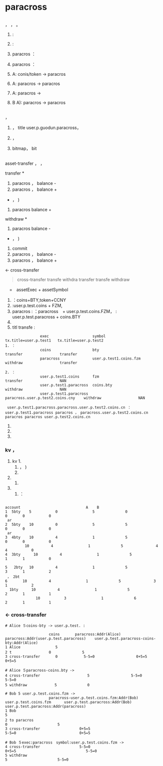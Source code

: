 # paracross   

## 

 ， ， 。

 
 1. : 
 1.  :  
 1. paracros ： 
 1. paracros ： 

 
 1. A: conis/token -> paracros 
 1. A: paracros  -> paracros 
 1. A: paracros  -> 
 1. B A): paracros  -> paracros 

## 

 ， 
 1. ，  title  user.p.guodun.paracross， 

 
 1. ， 
 1. bitmap，   bit 

## 

asset-transfer ， ， 


  transfer
 * 
   1. paracros ， balance -
   1. paracros ， balance +
 *  ， )
   1.  paracros   balance +

  withdraw
 * 
   1.  paracros   balance -
 *  ， )
   1. commit 
   1. paracros ， balance -
   1. paracros ， balance +

 <-  cross-transfer
>cross-transfer transfe withdra transfer transfe withdraw

 　=　assetExec + assetSymbol 
  1. ：coins+BTY,token+CCNY
  1. :user.p.test.coins + FZM,
  1. paracros : ：paracross　+ user.p.test.coins.FZM， : user.p.test.paracross + coins.BTY
  1.   
  1. titl transfe 
 :
```
				exec                    symbol                              tx.title=user.p.test1   tx.title=user.p.test2
1. ：
				coins                   bty                                 transfer                 transfer
				paracross               user.p.test1.coins.fzm              withdraw                 transfer

2. ：
				user.p.test1.coins      fzm                                 transfer                 NAN
                user.p.test1.paracross  coins.bty                           withdraw                 NAN
                user.p.test1.paracross  paracross.user.p.test2.coins.cny    withdraw                 NAN

 user.p.test1.paracross.paracross.user.p.test2.coins.cn ：
user.p.test1.paracross paracros ，　paracross.user.p.test2.coins.cn paracros paracros user.p.test2.coins.cn 
```

  
 1. 
 1. 
 1. 

### kv ， 

 1. kv 
    1. 
    1.    ， )
    1. 
 1. 
    1. 
 1. 
    1. ：  

```
                                                            
account                              A    B
1  5bty    5           0                5              0               0       0           0
 ar 
2  5bty    10          0                5              5               0       0           0
 ar 
3  4bty    10          4                1              5               0       0           0      
         10          4                1              5               4       4           0      
4  3bty      10          4                1              5               1       1           0
 
5   2bty   10          4                1              5               3       1           2
 ， 2bt 
6       10          4                1              5               3       1           2       
  1bty      10          4                1              5               2       1           1       
              10           3                1              6               2       1           1       
```

### <-  cross-transfer 
```
# Alice ５coins-bty -> user.p.test. :

                    coins       paracross:Addr(Alice)   paracross:Addr(user.p.test.paracross)    user.p.test.paracross-coins-bty:Addr(Alice) 
1 Alice                5
2 t                 0　　　　　　　　 5       
3 cross-transfer       0            5-5=0                   0+5=5                                          0+5=5

# Alice ５paracross-coins.bty -> 
4 cross-transfer                    　5                   5-5=0                                       5-5=0
5 withdraw           　5              0

# Bob 5 user.p.test.coins.fzm -> 
                    paracross-user.p.test.coins.fzm:Addr(Bob)    user.p.test.coins.fzm      user.p.test.paracross:Addr(Bob)   user.p.test.paracross:Addr(paracross)
1 Bob                                                                       5
2 to paracros 　　            　　　　　　　　                               0                       5       
3 cross-transfer                  0+5=5                                                             5-5=0                             0+5=5     

# Bob ５exec:paracross　symbol:user.p.test.coins.fzm -> 
4 cross-transfer                  5-5=0                                                             0+5=5                                5-5=0
5 withdraw                                                                  5                       5-5=0


```